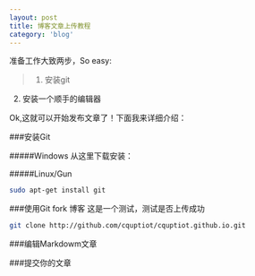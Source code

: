```yaml
---
layout: post
title: 博客文章上传教程
category: 'blog'
---
```

准备工作大致两步，So easy:
>1. 安装git
2. 安装一个顺手的编辑器

Ok,这就可以开始发布文章了！下面我来详细介绍：

###安装Git

#####Windows
从这里下载安装：

#####Linux/Gun

```sh
sudo apt-get install git 
```

###使用Git fork 博客
这是一个测试，测试是否上传成功
```sh
git clone http://github.com/cquptiot/cquptiot.github.io.git
```

###编辑Markdowm文章

###提交你的文章

